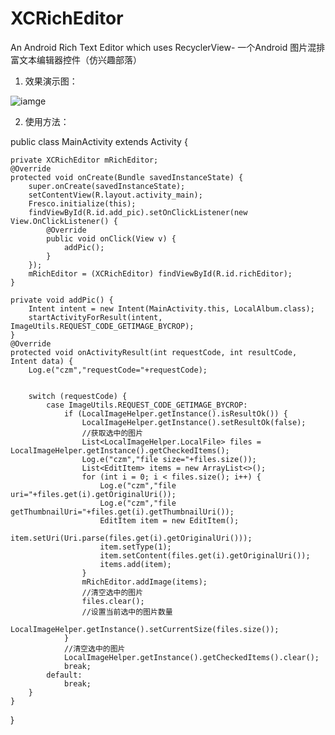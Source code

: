 # XCRichEditor
An Android Rich Text Editor which uses RecyclerView- 一个Android 图片混排富文本编辑器控件（仿兴趣部落）

1. 效果演示图：

![iamge](https://raw.githubusercontent.com/jczmdeveloper/XCRichEditor/master/screenshots/01.gif)


2. 使用方法：

public class MainActivity extends Activity {


    private XCRichEditor mRichEditor;
    @Override
    protected void onCreate(Bundle savedInstanceState) {
        super.onCreate(savedInstanceState);
        setContentView(R.layout.activity_main);
        Fresco.initialize(this);
        findViewById(R.id.add_pic).setOnClickListener(new View.OnClickListener() {
            @Override
            public void onClick(View v) {
                addPic();
            }
        });
        mRichEditor = (XCRichEditor) findViewById(R.id.richEditor);
    }

    private void addPic() {
        Intent intent = new Intent(MainActivity.this, LocalAlbum.class);
        startActivityForResult(intent, ImageUtils.REQUEST_CODE_GETIMAGE_BYCROP);
    }
    @Override
    protected void onActivityResult(int requestCode, int resultCode, Intent data) {
        Log.e("czm","requestCode="+requestCode);
        

        switch (requestCode) {
            case ImageUtils.REQUEST_CODE_GETIMAGE_BYCROP:
                if (LocalImageHelper.getInstance().isResultOk()) {
                    LocalImageHelper.getInstance().setResultOk(false);
                    //获取选中的图片
                    List<LocalImageHelper.LocalFile> files = LocalImageHelper.getInstance().getCheckedItems();
                    Log.e("czm","file size="+files.size());
                    List<EditItem> items = new ArrayList<>();
                    for (int i = 0; i < files.size(); i++) {
                        Log.e("czm","file uri="+files.get(i).getOriginalUri());
                        Log.e("czm","file getThumbnailUri="+files.get(i).getThumbnailUri());
                        EditItem item = new EditItem();
                        item.setUri(Uri.parse(files.get(i).getOriginalUri()));
                        item.setType(1);
                        item.setContent(files.get(i).getOriginalUri());
                        items.add(item);
                    }
                    mRichEditor.addImage(items);
                    //清空选中的图片
                    files.clear();
                    //设置当前选中的图片数量
                    LocalImageHelper.getInstance().setCurrentSize(files.size());
                }
                //清空选中的图片
                LocalImageHelper.getInstance().getCheckedItems().clear();
                break;
            default:
                break;
        }
    }
}

 
 

